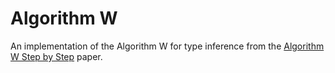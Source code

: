 # Algorithm W

An implementation of the Algorithm W for type inference from the [Algorithm W Step by Step](https://github.com/mgrabmueller/AlgorithmW/blob/master/pdf/AlgorithmW.pdf) paper.
